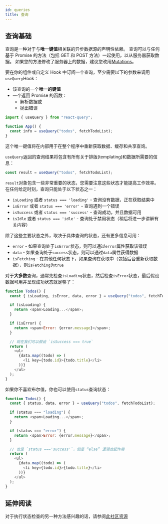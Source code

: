 ```yaml
---
id: queries
title: 查询
---
```


## 查询基础

查询是一种对于与**唯一键值**相关联的异步数据源的声明性依赖。
查询可以与任何基于 Promise 的方法（包括 GET 和 POST 方法）一起使用，以从服务器获取数据。
如果您的方法修改了服务器上的数据，建议您改用[Mutations](https://react-query.tanstack.com/docs/guides/mutations)。

要在你的组件或自定义 Hook 中订阅一个查询，至少需要以下的参数来调用`useQuery`Hook：

- 该查询的一个**唯一的键值**
- 一个返回 Promise 的函数：
  - 解析数据或
  - 抛出错误

```js
import { useQuery } from "react-query";

function App() {
  const info = useQuery("todos", fetchTodoList);
}
```

这个唯一键值将在内部用于在整个程序中重新获取数据、缓存和共享查询。

`useQuery`返回的查询结果将包含有所有关于排版(templating)和数据所需要的信息：

```js
const result = useQuery("todos", fetchTodoList);
```

`result`对象包含一些非常重要的状态，您需要注意这些状态才能提高工作效率。
在任何给定时刻，查询只能处于以下状态之一：

- `isLoading` 或者 `status === 'loading'` - 查询没有数据，正在获取结果中
- `isError` 或者 `status === 'error'` - 查询遇到一个错误
- `isSuccess` 或者 `status === 'success'` - 查询成功，并且数据可用
- `isIdle` 或者 `status === 'idle'` - 查询处于禁用状态（稍后将进一步讲解有关内容）

除了这些主要状态之外，取决于具体查询的状态，还有更多信息可用：

- `error` - 如果查询处于`isError`状态，则可以通过`error`属性获取该错误
- `data` - 如果查询处于`success`状态，则可以通过`data`属性获得数据
- `isFetching` - 在其他任何状态下，如果查询在获取中（包括后台重新获取数据），则`isFetching`为`true`

对于**大多数**查询，通常先检查`isLoading`状态，然后检查`isError`状态，最后假设数据可用并呈现成功状态就足够了：

```js
function Todos() {
  const { isLoading, isError, data, error } = useQuery("todos", fetchTodoList);

  if (isLoading) {
    return <span>Loading...</span>;
  }

  if (isError) {
    return <span>Error: {error.message}</span>;
  }

  // 现在我们可以假设 `isSuccess === true`
  return (
    <ul>
      {data.map((todo) => (
        <li key={todo.id}>{todo.title}</li>
      ))}
    </ul>
  );
}
```

如果你不喜欢布尔值，你也可以使用`status`查询状态：

```js
function Todos() {
  const { status, data, error } = useQuery("todos", fetchTodoList);

  if (status === "loading") {
    return <span>Loading...</span>;
  }

  if (status === "error") {
    return <span>Error: {error.message}</span>;
  }

  // 也是 `status ==='success'`，但是 “else” 逻辑也起作用
  return (
    <ul>
      {data.map((todo) => (
        <li key={todo.id}>{todo.title}</li>
      ))}
    </ul>
  );
}
```

## 延伸阅读

对于执行状态检查的另一种方法感兴趣的话，请参阅[此社区资源](https://react-query.tanstack.com/community/tkdodos-blog#4-status-checks-in-react-query)
